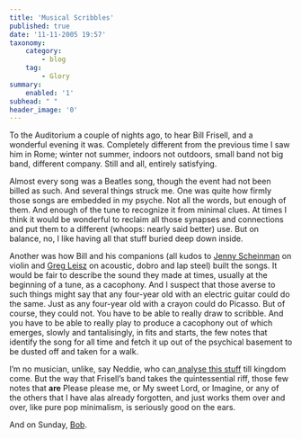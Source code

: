 ```yaml
---
title: 'Musical Scribbles'
published: true
date: '11-11-2005 19:57'
taxonomy:
    category:
        - blog
    tag:
        - Glory
summary:
    enabled: '1'
subhead: " "
header_image: '0'
---
```


To the Auditorium a couple of nights ago, to hear Bill Frisell, and a wonderful evening it was. Completely different from the previous time I saw him in Rome; winter not summer, indoors not outdoors, small band not big band, different company. Still and all, entirely satisfying.

Almost every song was a Beatles song, though the event had not been billed as such. And several things struck me. One was quite how firmly those songs are embedded in my psyche. Not all the words, but enough of them. And enough of the tune to recognize it from minimal clues. At times I think it would be wonderful to reclaim all those synapses and connections and put them to a different (whoops: nearly said better) use. But on balance, no, I like having all that stuff buried deep down inside.

Another was how Bill and his companions (all kudos to [Jenny Scheinman](https://www.jennyscheinman.com/) on violin and [Greg Leisz](https://en.wikipedia.org/wiki/Greg_Leisz) on acoustic, dobro and lap steel) built the songs. It would be fair to describe the sound they made at times, usually at the beginning of a tune, as a cacophony. And I suspect that those averse to such things might say that any four-year old with an electric guitar could do the same. Just as any four-year old with a crayon could do Picasso. But of course, they could not. You have to be able to really draw to scribble. And you have to be able to really play to produce a cacophony out of which emerges, slowly and tantalisingly, in fits and starts, the few notes that identify the song for all time and fetch it up out of the psychical basement to be dusted off and taken for a walk.

I’m no musician, unlike, say Neddie, who can[ analyse this stuff](http://byneddiejingo.blogspot.com/search?q=Beatles) till kingdom come. But the way that Frisell’s band takes the quintessential riff, those few notes that **are** Please please me, or My sweet Lord, or Imagine, or any of the others that I have alas already forgotten, and just works them over and over, like pure pop minimalism, is seriously good on the ears.

And on Sunday, [Bob](https://www.bobdylan.com/albums/live-1962-1966-rare-performances-from-the-copyright-collections/).

